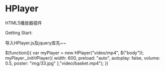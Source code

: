 HPlayer
=======


HTML5播放器插件


Getting Start:

导入HPlayer.js及jquery库先~~

  $(function(){
      var myPlayer = new HPlayer("video/mp4", $("body"));
      myPlayer._initHPlayer({
          width: 600,
          preload: "auto",
          autoplay: false,
          volume: 0.5,
          poster: "img/33.jpg"
      },"video/basket.mp4");
  })
